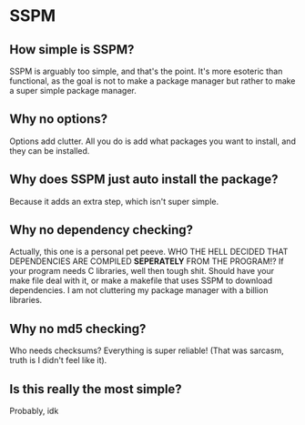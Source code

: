 # SSPM
## How simple is SSPM? 
SSPM is arguably too simple, and that's the point.
It's more esoteric than functional, as the goal
is not to make a package manager but rather to make
a super simple package manager.

## Why no options?
Options add clutter. All you do is add what packages
you want to install, and they can be installed.

## Why does SSPM just auto install the package?
Because it adds an extra step, which isn't super
simple.

## Why no dependency checking?
Actually, this one is a personal pet peeve. WHO THE
HELL DECIDED THAT DEPENDENCIES ARE COMPILED **SEPERATELY**
FROM THE PROGRAM!? If your program needs C libraries,
well then tough shit. Should have your make file deal
with it, or make a makefile that uses SSPM to download
dependencies. I am not cluttering my package manager
with a billion libraries. 

## Why no md5 checking?
Who needs checksums? Everything is super reliable!
(That was sarcasm, truth is I didn't feel like it).

## Is this really the most simple?
Probably, idk